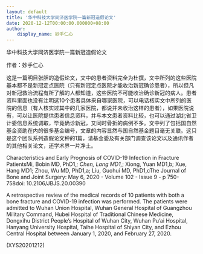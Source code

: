```yaml
---
layout: default
title: '华中科技大学同济医学院一篇新冠造假论文'
date: 2020-12-12T00:00:00.000000+08:00
author:
    display_name: 妙手仁心
---
```


华中科技大学同济医学院一篇新冠造假论文

作者：妙手仁心

这是一篇明目张胆的造假论文，文中的患者资料完全为杜撰，文中所列的这些医院基本都不是新冠定点医院（只有新冠定点医院才能收治新冠确诊患者），所以但凡对新冠救治流程有所了解的人都知道，这些医院不可能收治确诊新冠的病人。患者资料里面也没有注明这10个患者具体来自哪家医院，可以电话核实文中所列的医院的信息（有人核实过其中的几家医院，都说并未收治这样的患者），如果医院说有，可以让医院提供患者信息资料，并与本文患者资料比较，也可以通过湖北省卫计委信息系统调取，毕竟确诊新冠，又同时骨折的病例不多。文中列了包括国自然基金资助在内的很多基金编号，文章的内容显然与国自然基金题目毫无关联。这只是这个团队系列造假论文种的1篇，请基金委及有关部门调查该论文以及通讯作者的其他相关论文，还学术界一片净土。

Characteristics and Early Prognosis of COVID-19 Infection in Fracture PatientsMi, Bobin MD, PhD1,*; Chen, Lang MD1,*; Xiong, Yuan MD1,b; Xue, Hang MD1; Zhou, Wu MD, PhD1,a; Liu, Guohui MD, PhD1,cThe Journal of Bone and Joint Surgery: May 6, 2020 - Volume 102 - Issue 9 - p 750-758doi: 10.2106/JBJS.20.00390

A retrospective review of the medical records of 10 patients with both a bone fracture and COVID-19 infection was performed. The patients were admitted to Wuhan Union Hospital, Wuhan General Hospital of Guangzhou Military Command, Hubei Hospital of Traditional Chinese Medicine, Dongxihu District People’s Hospital of Wuhan City, Wuhan Pu’ai Hospital, Hanyang University Hospital, Taihe Hospital of Shiyan City, and Ezhou Central Hospital between January 1, 2020, and February 27, 2020.

(XYS20201212)

